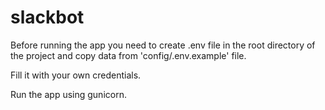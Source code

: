 # slackbot

Before running the app you need to create .env file in the root directory of the project and copy data from 'config/.env.example' file.

Fill it with your own credentials.

Run the app using gunicorn.